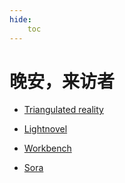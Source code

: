 ```yaml
---
hide:
    toc
---
```


# 晚安，来访者

* [Triangulated reality](symbolic.md)

* [Lightnovel](lightnovel.md)

* [Workbench](workbench.md)

* [Sora](sora.md)

<!-- <h2 class="nocount">What's new</h2> -->